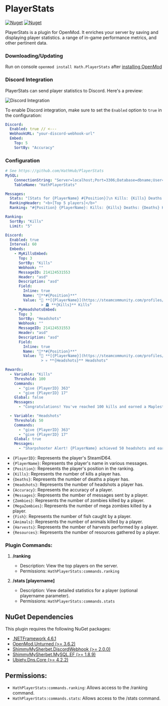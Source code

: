 ﻿# PlayerStats
[![Nuget](https://img.shields.io/nuget/v/Hath.PlayerStats)](https://www.nuget.org/packages/Hath.PlayerStats/)
[![Nuget](https://img.shields.io/nuget/dt/Hath.PlayerStats?label=nuget%20downloads)](https://www.nuget.org/packages/Hath.PlayerStats/)

PlayerStats is a plugin for OpenMod. It enriches your server by saving and displaying player statistics.  a range of in-game performance metrics, and other pertinent data.
### Downloading/Updating
Run on console `openmod install Hath.PlayerStats` after [installing OpenMod](https://openmod.github.io/openmod-docs/userdoc/installation/unturned.html)
### Discord Integration

PlayerStats can send player statistics to Discord. Here's a preview:

![Discord Integration](https://cdn.discordapp.com/attachments/764844464258416650/1165940410980511784/image.png?ex=6548ada0&is=653638a0&hm=c833d040b403901b35090ed7c3dd9a82ef1e2ef6f0be13a0810375d220dd254b&)

To enable Discord integration, make sure to set the `Enabled` option to `true` in the configuration:

```yaml
Discord:
  Enabled: true // <---
  WebhookURL: "your-discord-webhook-url"
  Embed:
    Top: 5
    SortBy: "Accuracy"
```
### Configuration
```yaml
# See https://github.com/HathHub/PlayerStats
MySQL:
    ConnectionString: "Server=localhost;Port=3306;Database=dbname;User=username;Password=password;"
    TableName: "HathPlayerStats"

Messages:
  Stats: "[Stats for {PlayerName} #{Position}]\n Kills: {Kills} Deaths: {Deaths} Headshots: {Headshots} Accuracy: {Accuracy}\n Messages: {Messages} Zombies: {Zombies} Megas: {MegaZombies}\nFish: {Fish} Animals: {Animals} Harvests: {Harvests} Resources: {Resources}"
  RankingHeader: "<b>[Top 5 players]</b>"
  Ranking: "#{Position} {PlayerName}: Kills: {Kills} Deaths: {Deaths} Headshots: {Headshots} Accuracy: {Accuracy}"

Ranking:
  SortBy: "Kills"
  Limit: "5"

Discord:
  Enabled: true
  Interval: 60
  Embeds:
    - MyKillsEmbed:
      Top: 3
      SortBy: "Kills"
      Webhook: ""      
      MessageID: 214124531553
      Header: "asd"
      Description: "asd"
      Field:
        Inline: true
        Name: "🥇**#{Position}**"
        Value: "👤 **[{PlayerName}](https://steamcommunity.com/profiles/{SteamID})**
                > 🪦 **{Kills}** Kills"
    - MyHeadshotsEmbed:
      Top: 3
      SortBy: "Headshots"
      Webhook: ""      
      MessageID: 214124531553
      Header: "asd"
      Description: "asd"
      Field:
        Inline: true
        Name: "🥇**#{Position}**"
        Value: "👤 **[{PlayerName}](https://steamcommunity.com/profiles/{SteamID})**
                > 💀 **{Headshots}** Headshots"

Rewards:
  - Variable: "Kills"
    Threshold: 100
    Commands:
      - "give {PlayerID} 363"
      - "give {PlayerID} 17"
    Global: false
    Messages:
      - "Congratulations! You've reached 100 kills and earned a Maplestrike and Drum."

  - Variable: "Headshots"
    Threshold: 50
    Commands:
      - "give {PlayerID} 363"
      - "give {PlayerID} 17"
    Global: true
    Messages:
      - "Sharpshooter Alert! {PlayerName} achieved 50 headshots and earned a Maplestrike. Everyone, cheer!"
```
- `{PlayerID}`: Represents the player's SteamID64.
- `{PlayerName}`: Represents the player's name in various messages.
- `{Position}`: Represents the player's position in the ranking.
- `{Kills}`: Represents the number of kills a player has.
- `{Deaths}`: Represents the number of deaths a player has.
- `{Headshots}`: Represents the number of headshots a player has.
- `{Accuracy}`: Represents the accuracy of a player.
- `{Messages}`: Represents the number of messages sent by a player.
- `{Zombies}`: Represents the number of zombies killed by a player.
- `{MegaZombies}`: Represents the number of mega zombies killed by a player.
- `{Fish}`: Represents the number of fish caught by a player.
- `{Animals}`: Represents the number of animals killed by a player.
- `{Harvests}`: Represents the number of harvests performed by a player.
- `{Resources}`: Represents the number of resources gathered by a player.

### Plugin Commands:

1. **/ranking**
   - Description: View the top players on the server.
   - Permissions: `HathPlayerStats:commands.ranking`

2. **/stats [playername]**
   - Description: View detailed statistics for a player (optional playername parameter).
   - Permissions: `HathPlayerStats:commands.stats`
## NuGet Dependencies

This plugin requires the following NuGet packages:

- [.NETFramework 4.6.1](https://www.nuget.org/packages/Microsoft.NETFramework.ReferenceAssemblies/)
- [OpenMod.Unturned (>= 3.6.2)](https://www.nuget.org/packages/OpenMod.Unturned/)
- [ShimmyMySherbet.DiscordWebhook (>= 2.0.0)](https://www.nuget.org/packages/ShimmyMySherbet.DiscordWebhook/)
- [ShimmyMySherbet.MySQL.EF (>= 1.8.9)](https://www.nuget.org/packages/ShimmyMySherbet.MySQL.EF/)
- [Ubiety.Dns.Core (>= 4.2.2)](https://www.nuget.org/packages/Ubiety.Dns.Core/)

## Permissions:

- `HathPlayerStats:commands.ranking`: Allows access to the /ranking command.
- `HathPlayerStats:commands.stats`: Allows access to the /stats command.
